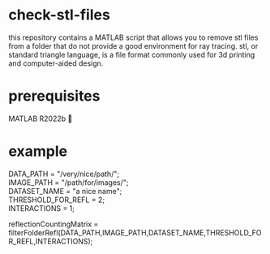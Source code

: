 # check-stl-files
this repository contains a MATLAB script that allows you to remove stl files from a folder that do not provide a good environment for ray tracing. stl, or standard triangle language, is a file format commonly used for 3d printing and computer-aided design. 

# prerequisites
   
   MATLAB R2022b :rose:

# example

  DATA_PATH           = "/very/nice/path/";\
  IMAGE_PATH          = "/path/for/images/";\
  DATASET_NAME        = "a nice name";\
  THRESHOLD_FOR_REFL  = 2;\
  INTERACTIONS        = 1;


reflectionCountingMatrix = filterFolderRefl(DATA_PATH,IMAGE_PATH,DATASET_NAME,THRESHOLD_FOR_REFL,INTERACTIONS);
